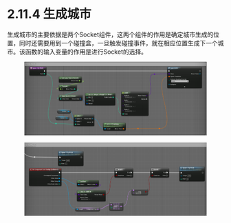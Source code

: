 # 2.11.4 生成城市

生成城市的主要依据是两个Socket组件，这两个组件的作用是确定城市生成的位置，同时还需要用到一个碰撞盒，一旦触发碰撞事件，就在相应位置生成下一个城市。该函数的输入变量的作用是进行Socket的选择。

<figure><img src="../../../.gitbook/assets/image (124).png" alt=""><figcaption></figcaption></figure>

<figure><img src="../../../.gitbook/assets/image (91).png" alt=""><figcaption></figcaption></figure>
